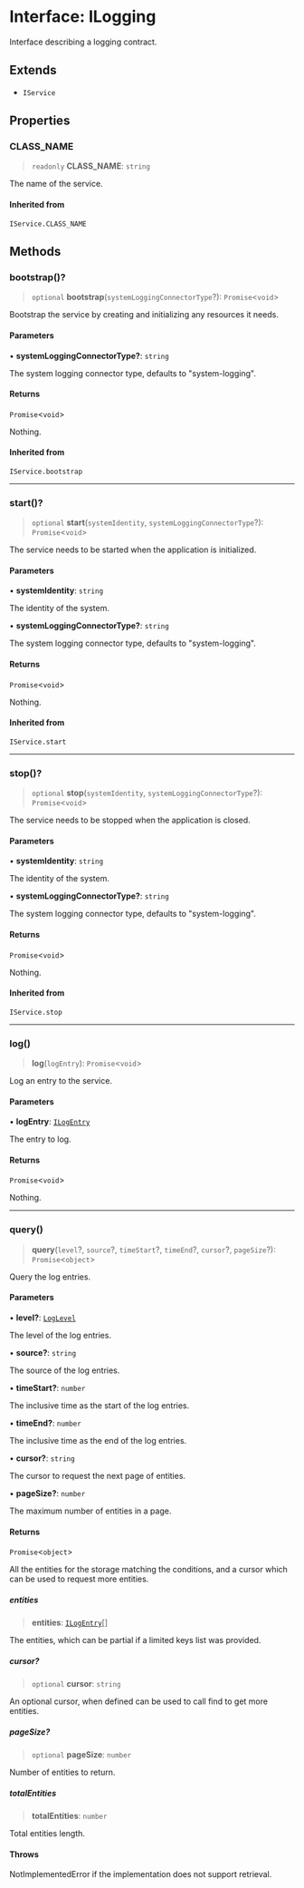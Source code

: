 # Interface: ILogging

Interface describing a logging contract.

## Extends

- `IService`

## Properties

### CLASS\_NAME

> `readonly` **CLASS\_NAME**: `string`

The name of the service.

#### Inherited from

`IService.CLASS_NAME`

## Methods

### bootstrap()?

> `optional` **bootstrap**(`systemLoggingConnectorType`?): `Promise`\<`void`\>

Bootstrap the service by creating and initializing any resources it needs.

#### Parameters

• **systemLoggingConnectorType?**: `string`

The system logging connector type, defaults to "system-logging".

#### Returns

`Promise`\<`void`\>

Nothing.

#### Inherited from

`IService.bootstrap`

***

### start()?

> `optional` **start**(`systemIdentity`, `systemLoggingConnectorType`?): `Promise`\<`void`\>

The service needs to be started when the application is initialized.

#### Parameters

• **systemIdentity**: `string`

The identity of the system.

• **systemLoggingConnectorType?**: `string`

The system logging connector type, defaults to "system-logging".

#### Returns

`Promise`\<`void`\>

Nothing.

#### Inherited from

`IService.start`

***

### stop()?

> `optional` **stop**(`systemIdentity`, `systemLoggingConnectorType`?): `Promise`\<`void`\>

The service needs to be stopped when the application is closed.

#### Parameters

• **systemIdentity**: `string`

The identity of the system.

• **systemLoggingConnectorType?**: `string`

The system logging connector type, defaults to "system-logging".

#### Returns

`Promise`\<`void`\>

Nothing.

#### Inherited from

`IService.stop`

***

### log()

> **log**(`logEntry`): `Promise`\<`void`\>

Log an entry to the service.

#### Parameters

• **logEntry**: [`ILogEntry`](ILogEntry.md)

The entry to log.

#### Returns

`Promise`\<`void`\>

Nothing.

***

### query()

> **query**(`level`?, `source`?, `timeStart`?, `timeEnd`?, `cursor`?, `pageSize`?): `Promise`\<`object`\>

Query the log entries.

#### Parameters

• **level?**: [`LogLevel`](../type-aliases/LogLevel.md)

The level of the log entries.

• **source?**: `string`

The source of the log entries.

• **timeStart?**: `number`

The inclusive time as the start of the log entries.

• **timeEnd?**: `number`

The inclusive time as the end of the log entries.

• **cursor?**: `string`

The cursor to request the next page of entities.

• **pageSize?**: `number`

The maximum number of entities in a page.

#### Returns

`Promise`\<`object`\>

All the entities for the storage matching the conditions,
and a cursor which can be used to request more entities.

##### entities

> **entities**: [`ILogEntry`](ILogEntry.md)[]

The entities, which can be partial if a limited keys list was provided.

##### cursor?

> `optional` **cursor**: `string`

An optional cursor, when defined can be used to call find to get more entities.

##### pageSize?

> `optional` **pageSize**: `number`

Number of entities to return.

##### totalEntities

> **totalEntities**: `number`

Total entities length.

#### Throws

NotImplementedError if the implementation does not support retrieval.
